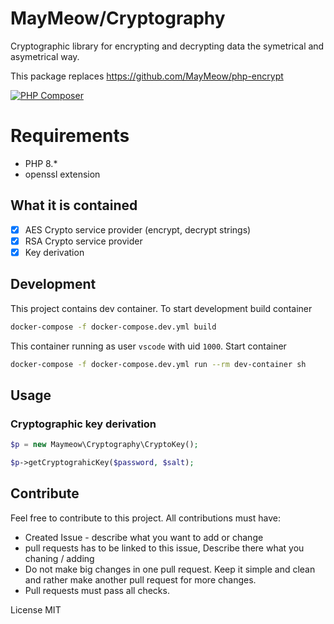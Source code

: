 # MayMeow/Cryptography

Cryptographic library for encrypting and decrypting data the symetrical and asymetrical way.

This package replaces https://github.com/MayMeow/php-encrypt

[![PHP Composer](https://github.com/MayMeow/php-cryptography/actions/workflows/php.yml/badge.svg)](https://github.com/MayMeow/php-cryptography/actions/workflows/php.yml)

# Requirements

- PHP 8.*
- openssl extension

## What it is contained

* [x] AES Crypto service provider (encrypt, decrypt strings)
* [x] RSA Crypto service provider
* [x] Key derivation

## Development

This project contains dev container. To start development build container

```bash
docker-compose -f docker-compose.dev.yml build
```

This container running as user `vscode` with uid `1000`. Start container

```bash
docker-compose -f docker-compose.dev.yml run --rm dev-container sh
```

## Usage

### Cryptographic key derivation

```php
$p = new Maymeow\Cryptography\CryptoKey();

$p->getCryptograhicKey($password, $salt);
```

## Contribute

Feel free to contribute to this project. All contributions must have:

- Created Issue - describe what you want to add or change
- pull requests has to be linked to this issue, Describe there what you chaning / adding
- Do not make big changes in one pull request. Keep it simple and clean and rather make another pull request for more changes.
- Pull requests must pass all checks.

License MIT
